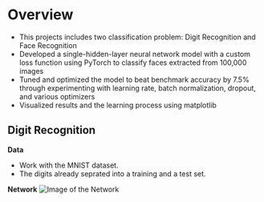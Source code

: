 # Overview
- This projects includes two classification problem: Digit Recognition and Face Recognition
- Developed a single-hidden-layer neural network model with a custom loss function using PyTorch to classify faces extracted from 100,000 images
- Tuned and optimized the model to beat benchmark accuracy by 7.5% through experimenting with learning rate, batch normalization, dropout, and various optimizers
- Visualized results and the learning process using matplotlib

## Digit Recognition

<b>Data</b>
- Work with the MNIST dataset.
- The digits already seprated into a training and a test set.

<b>Network</b>
![Image of the Network](http://www.cs.toronto.edu/~guerzhoy/411/proj2/logreg.png)

